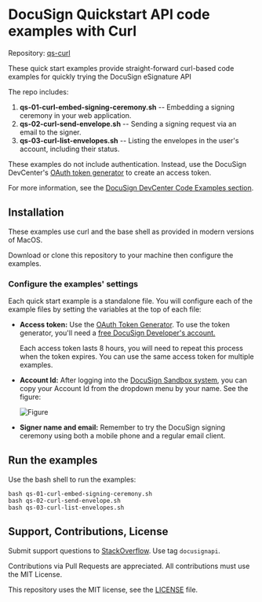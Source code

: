 # DocuSign Quickstart API code examples with Curl

Repository: [qs-curl](https://github.com/docusign/qs-curl)

These quick start examples provide straight-forward
curl-based code examples for quickly
trying the DocuSign eSignature API

The repo includes:

1. **qs-01-curl-embed-signing-ceremony.sh** --
   Embedding a signing ceremony in your web application.
2. **qs-02-curl-send-envelope.sh** --
   Sending a signing request via an email to the signer.
3. **qs-03-curl-list-envelopes.sh** -- 
   Listing the envelopes in the user's account, including their status.

These examples do not include authentication. Instead,
use the DocuSign DevCenter's
[OAuth token generator](https://developers.docusign.com/oauth-token-generator)
to create an access token.

For more information, see the
[DocuSign DevCenter Code Examples section](https://developers.docusign.com/esign-rest-api/code-examples).

## Installation

These examples use curl and the base shell as provided in 
modern versions of MacOS.

Download or clone this repository to your machine
then configure the examples.

### Configure the examples' settings
Each quick start example is a standalone file. You will configure
each of the example files by setting the variables at the top of each
file:

 * **Access token:** Use the [OAuth Token Generator](https://developers.docusign.com/oauth-token-generator).
   To use the token generator, you'll need a
   [free DocuSign Developer's account.](https://go.docusign.com/o/sandbox/)

   Each access token lasts 8 hours, you will need to repeat this process
   when the token expires. You can use the same access token for
   multiple examples.

 * **Account Id:** After logging into the [DocuSign Sandbox system](https://demo.docusign.net),
   you can copy your Account Id from the dropdown menu by your name. See the figure:

   ![Figure](https://raw.githubusercontent.com/docusign/qs-python/master/documentation/account_id.png)
 * **Signer name and email:** Remember to try the DocuSign signing ceremony using both a mobile phone and a regular
   email client.

## Run the examples

Use the bash shell to run the examples:

```
bash qs-01-curl-embed-signing-ceremony.sh
bash qs-02-curl-send-envelope.sh
bash qs-03-curl-list-envelopes.sh
```

## Support, Contributions, License

Submit support questions to [StackOverflow](https://stackoverflow.com). Use tag `docusignapi`.

Contributions via Pull Requests are appreciated.
All contributions must use the MIT License.

This repository uses the MIT license, see the
[LICENSE](https://github.com/docusign/eg-01-Python-jwt/blob/master/LICENSE) file.
